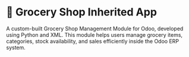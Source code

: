 # 🛒 Grocery Shop Inherited App
A custom-built Grocery Shop Management Module for Odoo, developed using Python and XML.
This module helps users manage grocery items, categories, stock availability, and sales efficiently inside the Odoo ERP system.
